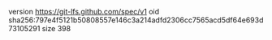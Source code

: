 version https://git-lfs.github.com/spec/v1
oid sha256:797e4f5121b50808557e146c3a214adfd2306cc7565acd5df64e693d73105291
size 398
